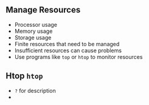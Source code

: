 ## Manage Resources
- Processor usage
- Memory usage
- Storage usage
- Finite resources that need to be managed
- Insufficient resources can cause problems
- Use programs like `top` or `htop` to monitor resources

## Htop `htop`

- `?` for description
- 
